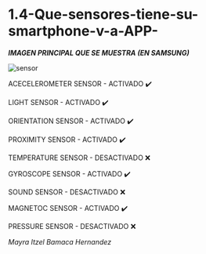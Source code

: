 # 1.4-Que-sensores-tiene-su-smartphone-v-a-APP-

***IMAGEN PRINCIPAL QUE SE MUESTRA (EN SAMSUNG)***

![sensor](https://github.com/Mayra1207/1.4-Que-sensores-tiene-su-smartphone-v-a-APP-/assets/89611745/fb32f874-18bb-4abe-b594-94f02ef92b67)

ACECELEROMETER SENSOR - ACTIVADO :heavy_check_mark:

LIGHT SENSOR - ACTIVADO :heavy_check_mark:

ORIENTATION SENSOR - ACTIVADO :heavy_check_mark:

PROXIMITY SENSOR - ACTIVADO :heavy_check_mark:

TEMPERATURE SENSOR - DESACTIVADO :x:

GYROSCOPE SENSOR - ACTIVADO :heavy_check_mark:

SOUND SENSOR - DESACTIVADO :x:

MAGNETOC SENSOR - ACTIVADO :heavy_check_mark:

PRESSURE SENSOR - DESACTIVADO :x:


*Mayra Itzel Bamaca Hernandez*
